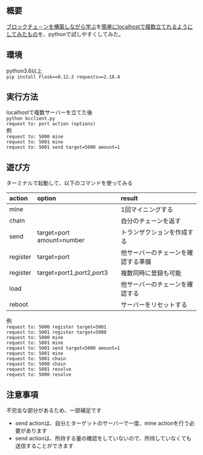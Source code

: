 ## 概要

[ブロックチェ－ンを構築しながら学ぶ](https://postd.cc/learn-blockchains-by-building-one/)を[簡単にlocalhostで複数立てれるようにしてみたもの](https://github.com/aki85/python-bcserver)を、pythonで試しやすくしてみた。

## 環境
python3.6以上  
`pip install Flask==0.12.2 requests==2.18.4`  
## 実行方法
localhostで複数サーバーを立てた後  
`python bcclient.py`  
`request to: port action (options)`  
例  
`request to: 5000 mine`  
`request to: 5001 mine`  
`request to: 5001 send target=5000 amount=1`  


## 遊び方
ターミナルで起動して、以下のコマンドを使ってみる

|action|option|result|
|:--|:--|:--|
|mine||1回マイニングする|
|chain||自分のチェーンを返す|
|send|target=port amount=number|トランザクションを作成する|
|register|target=port|他サーバーのチェーンを確認する準備|
|register|target=port1,port2,port3|複数同時に登録も可能|
|load||他サーバーのチェーンを確認する|
|reboot||サーバーをリセットする|
例  
`request to: 5000 register target=5001`  
`request to: 5001 register target=5000`  
`request to: 5000 mine`  
`request to: 5001 mine`  
`request to: 5001 send target=5000 amount=1`  
`request to: 5001 mine`  
`request to: 5001 chain`  
`request to: 5000 chain`  
`request to: 5001 resolve`  
`request to: 5000 resolve`  

## 注意事項
不完全な部分があるため、一部補足です

* send actionは、自分とターゲットのサーバーで一度、mine actionを行う必要があります
* send actionは、所持する量の確認をしていないので、所持していなくても送信することができます
